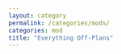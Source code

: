 ```yaml
---
layout: category
permalink: /categories/mods/
categories: mod
title: "Everything Off-Plans"
---
```

